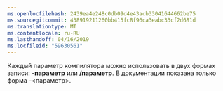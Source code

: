 ```yaml
---
ms.openlocfilehash: 2439ea4e248c0db09d4e43acb33041644662be75
ms.sourcegitcommit: 438919211260bb415fc8f96ca3eabc33cf2d681d
ms.translationtype: MT
ms.contentlocale: ru-RU
ms.lasthandoff: 04/16/2019
ms.locfileid: "59630561"
---
```


Каждый параметр компилятора можно использовать в двух формах записи: **-параметр** или **/параметр**. В документации показана только форма -<параметр>. 
